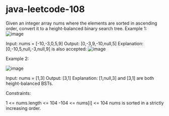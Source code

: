 # java-leetcode-108
Given an integer array nums where the elements are sorted in ascending order, convert it to a  height-balanced  binary search tree.
Example 1:
![image](https://github.com/shivCan99/java-leetcode-108/assets/107194536/6f15e5e5-bfb9-48c0-8540-9a98c56a86f1)


Input: nums = [-10,-3,0,5,9]
Output: [0,-3,9,-10,null,5]
Explanation: [0,-10,5,null,-3,null,9] is also accepted:
![image](https://github.com/shivCan99/java-leetcode-108/assets/107194536/908025fb-6347-4ef5-af8f-8830274cb4f2)


Example 2:


![image](https://github.com/shivCan99/java-leetcode-108/assets/107194536/39da14d2-eee7-4409-821a-e287c544ebb4)

Input: nums = [1,3]
Output: [3,1]
Explanation: [1,null,3] and [3,1] are both height-balanced BSTs.
 

Constraints:

1 <= nums.length <= 104
-104 <= nums[i] <= 104
nums is sorted in a strictly increasing order.


